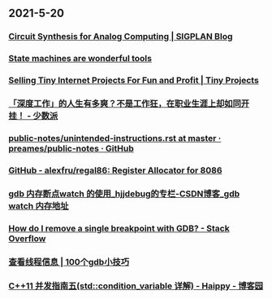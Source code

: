 
## 2021-5-20

### [Circuit Synthesis for Analog Computing | SIGPLAN Blog](https://blog.sigplan.org/2021/05/18/circuit-synthesis-for-analog-computing/)

### [State machines are wonderful tools](https://nullprogram.com/blog/2020/12/31/)

### [Selling Tiny Internet Projects For Fun and Profit | Tiny Projects](https://tinyprojects.dev/posts/selling_tiny_internet_projects_for_fun_and_profit)

### [「深度工作」的人生有多爽？不是工作狂，在职业生涯上却如同开挂！ - 少数派](https://sspai.com/post/66726)

### [public-notes/unintended-instructions.rst at master · preames/public-notes · GitHub](https://github.com/preames/public-notes/blob/master/unintended-instructions.rst)

### [GitHub - alexfru/regal86: Register Allocator for 8086](https://github.com/alexfru/regal86)

### [gdb 内存断点watch 的使用_hjjdebug的专栏-CSDN博客_gdb watch 内存地址](https://blog.csdn.net/hejinjing_tom_com/article/details/50570442)

### [How do I remove a single breakpoint with GDB? - Stack Overflow](https://stackoverflow.com/questions/4340718/how-do-i-remove-a-single-breakpoint-with-gdb)

### [查看线程信息 | 100个gdb小技巧](https://wizardforcel.gitbooks.io/100-gdb-tips/content/print-threads.html)

### [C++11 并发指南五(std::condition_variable 详解) - Haippy - 博客园](https://www.cnblogs.com/haippy/p/3252041.html)